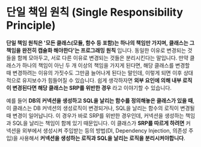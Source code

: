 # 단일 책임 원칙 (Single Responsibility Principle)
__단일 책임 원칙은 '모든 클래스(모듈, 함수 등 포함)는 하나의 책임만 가지며, 클래스는 그 책임을 완전히 캡슐화 해야한다'는 프로그래밍 원칙__ 입니다. 동일한 이유로 변경되는 것들을 함께 모아두고, 서로 다른 이유로 변경되는 것들은 분리시킨다는 말입니다. 만약 클래스가 하나의 책임이 아닌 두 개 이상의 책임을 가지게 된다면, 해당 클래스를 변경할 때 변경하려는 이유의 가짓수도 그만큼 늘어나게 된다는 말인데, 이렇게 되면 이후 상대적으로 유지보수가 힘들어질 수 있습니다. 쉽게 생각하자면 __외부 요인에 의해 내부 로직이 변경된다면 해당 클래스는 SRP를 위반한 경우__ 라고 이야기할 수 있습니다. 

예를 들어 __DB의 커넥션을 생성하고 SQL을 날리는 함수를 정의해놓은 클래스가 있을 때__, 이 클래스는 DB 커넥션의 생성로직이 변경되거나, SQL을 날리는 함수의 로직이 변경될 때 변경이 일어납니다. 이 경우가 바로 SRP를 위반한 경우인데, 커넥션을 생성하는 책임과 SQL을 날리는 책임이 함께 있기 때문입니다. 이 클래스가 __SRP를 따르게 하려면__ 커넥션을 외부에서 생성시켜 주입받는 등의 방법(DI, Dependency Injection, 의존성 주입)을 사용해서 __커넥션을 생성하는 로직과 SQL을 날리는 로직을 분리시켜야합니다__.